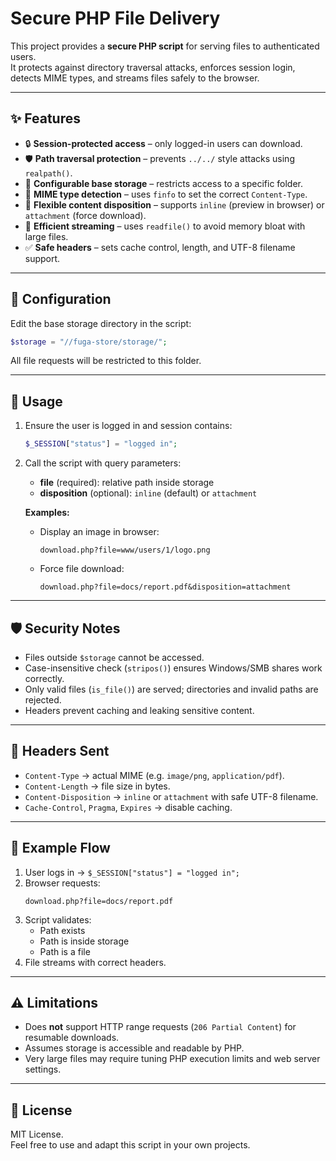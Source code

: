 # Secure PHP File Delivery

This project provides a **secure PHP script** for serving files to authenticated users.  
It protects against directory traversal attacks, enforces session login, detects MIME types, and streams files safely to the browser.

---

## ✨ Features

- 🔒 **Session-protected access** – only logged-in users can download.
- 🛡 **Path traversal protection** – prevents `../../` style attacks using `realpath()`.
- 📂 **Configurable base storage** – restricts access to a specific folder.
- 📝 **MIME type detection** – uses `finfo` to set the correct `Content-Type`.
- 📎 **Flexible content disposition** – supports `inline` (preview in browser) or `attachment` (force download).
- 🚀 **Efficient streaming** – uses `readfile()` to avoid memory bloat with large files.
- ✅ **Safe headers** – sets cache control, length, and UTF-8 filename support.

---

## 🔧 Configuration

Edit the base storage directory in the script:

```php
$storage = "//fuga-store/storage/";
```

All file requests will be restricted to this folder.

---

## 📜 Usage

1. Ensure the user is logged in and session contains:

   ```php
   $_SESSION["status"] = "logged in";
   ```

2. Call the script with query parameters:

   - **file** (required): relative path inside storage  
   - **disposition** (optional): `inline` (default) or `attachment`

   **Examples:**

   - Display an image in browser:
     ```
     download.php?file=www/users/1/logo.png
     ```

   - Force file download:
     ```
     download.php?file=docs/report.pdf&disposition=attachment
     ```

---

## 🛡 Security Notes

- Files outside `$storage` cannot be accessed.  
- Case-insensitive check (`stripos()`) ensures Windows/SMB shares work correctly.  
- Only valid files (`is_file()`) are served; directories and invalid paths are rejected.  
- Headers prevent caching and leaking sensitive content.

---

## 📂 Headers Sent

- `Content-Type` → actual MIME (e.g. `image/png`, `application/pdf`).  
- `Content-Length` → file size in bytes.  
- `Content-Disposition` → `inline` or `attachment` with safe UTF-8 filename.  
- `Cache-Control`, `Pragma`, `Expires` → disable caching.  

---

## 🚀 Example Flow

1. User logs in → `$_SESSION["status"] = "logged in";`  
2. Browser requests:  
   ```
   download.php?file=docs/report.pdf
   ```
3. Script validates:  
   - Path exists  
   - Path is inside storage  
   - Path is a file  
4. File streams with correct headers.  

---

## ⚠️ Limitations

- Does **not** support HTTP range requests (`206 Partial Content`) for resumable downloads.  
- Assumes storage is accessible and readable by PHP.  
- Very large files may require tuning PHP execution limits and web server settings.

---

## 📄 License

MIT License.  
Feel free to use and adapt this script in your own projects.
